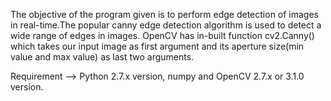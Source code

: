 The objective of the program given is to perform edge detection of images in real-time.The popular canny edge detection algorithm is used to detect a wide range of edges in images. OpenCV has in-built function cv2.Canny() which takes our input image as first argument and its aperture size(min value and max value) as last two arguments.

Requirement --> Python 2.7.x version, numpy and OpenCV 2.7.x or 3.1.0 version.

